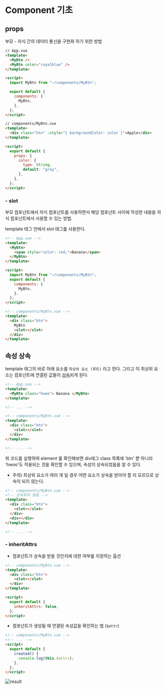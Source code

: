 # Component 기초

## props

부모 - 자식 간의 데이터 통신을 구현화 하기 위한 방법

```html
// App.vue
<template>
  <MyBtn />
  <MyBtn color="royalblue" />
</template>

<script>
  import MyBtn from "~/components/MyBtn";

  export default {
    components: {
      MyBtn,
    },
  };
</script>
```

```html
// components/MyBtn.vue
<template>
  <div class="btn" :style="{ backgroundColor: color }">Apple</div>
</template>

<script>
  export default {
    props: {
      color: {
        type: String,
        default: "gray",
      },
    },
  };
</script>
```

### - slot

부모 컴포넌트에서 자식 컴포넌트를 사용하면서 해당 컴포넌트 사이에 작성한 내용을 자식 컴포넌트에서 사용할 수 있는 방법.

template 태그 안에서 slot 태그를 사용한다.

```html
<!-- App.vue -->
<template>
  <MyBtn>
    <span style="color: red;">Banana</span>
  </MyBtn>
</template>

<script>
  import MyBtn from "~/components/MyBtn";
  export default {
    components: {
      MyBtn,
    },
  };
</script>
```

```html
<!-- components/MyBtn.vue -->
<template>
  <div class="btn">
    MyBtn
    <slot></slot>
  </div>
</template>
```

## 속성 상속

template 태그의 바로 아래 요소를 `최상위 요소 (루트)` 라고 한다.
그리고 이 최상위 요소는 컴포넌트에 연결된 값들이 <u>상속</u>되게 된다.

```html
<!-- App.vue -->
<template>
  <MyBtn class="hwoo"> Banana </MyBtn>
</template>

<!-- ... -->
```

```html
<!-- components/MyBtn.vue -->
<template>
  <div class="btn">
    <slot></slot>
  </div>
</template>

<!-- ... -->
```

위 코드를 실행하여 element 를 확인해보면 div태그 class 목록에 'btn' 뿐 아니라 'hwoo'도 적용되는 것을 확인할 수 있으며, 속성이 상속되었음을 알 수 있다.

- 주의) 최상위 요소가 여러 개 일 경우 어떤 요소가 상속을 받아야 할 지 모르므로 상속이 되지 않는다.

```html
<!-- components/MyBtn.vue -->
<!-- 상속되지 않음 -->
<template>
  <div class="btn">
    <slot></slot>
  </div>
  <div></div>
</template>

<!-- ... -->
```

### - inheritAttrs

- 컴포넌트가 상속을 받을 것인지에 대한 여부를 지정하는 옵션

```html
<!-- components/MyBtn.vue -->
<template>
  <div class="btn">
    <slot></slot>
  </div>
</template>

<script>
  export default {
    inheritAttrs: false,
  };
</script>
```

- 컴포넌트가 생성될 때 연결된 속성값을 확인하는 법 (`$attr`)

```html
<!-- components/MyBtn.vue -->
<!-- ... -->
<script>
  export default {
    created() {
      console.log(this.$attrs);
    },
  };
</script>
```

![result]("https://raw.githubusercontent.com/hyunwoo045/vue3-component-tutorial/master/markdown/vue.component.attr.png")
